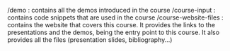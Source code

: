 /demo : contains all the demos introduced in the course
/course-input : contains code snippets that are used in the course
/course-website-files : contains the website that covers this course. It provides the links to the presentations and the demos, being the entry point to this course.
It also provides all the files (presentation slides, bibliography...)